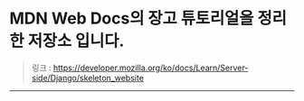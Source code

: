 # MDN Web Docs의 장고 튜토리얼을 정리한 저장소 입니다.
> 링크 : https://developer.mozilla.org/ko/docs/Learn/Server-side/Django/skeleton_website
***

